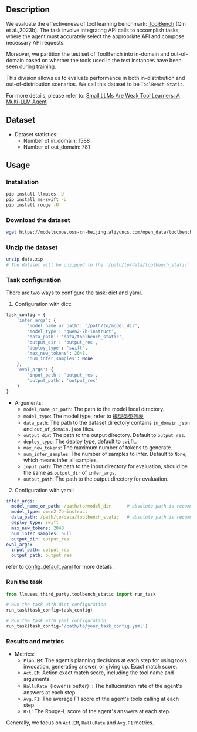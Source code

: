 
## Description
We evaluate the effectiveness of tool learning benchmark: [ToolBench](https://arxiv.org/pdf/2307.16789) (Qin et al.,2023b). The task involve integrating API calls to accomplish tasks, where the agent must accurately select the appropriate API and compose necessary API requests.

Moreover, we partition the test set of ToolBench into in-domain and out-of-domain based on whether the tools used in the test instances have been seen during training.

This division allows us to evaluate performance in both in-distribution and out-of-distribution scenarios. We call this dataset to be `ToolBench-Static`.

For more details, please refer to: [Small LLMs Are Weak Tool Learners: A Multi-LLM Agent](https://arxiv.org/abs/2401.07324)

## Dataset

- Dataset statistics:
  - Number of in_domain: 1588
  - Number of out_domain: 781

## Usage

### Installation

```bash
pip install llmuses -U
pip install ms-swift -U
pip install rouge -U
```


### Download the dataset

```bash
wget https://modelscope.oss-cn-beijing.aliyuncs.com/open_data/toolbench-static/data.zip
```


### Unzip the dataset

```bash
unzip data.zip
# The dataset will be unzipped to the `/path/to/data/toolbench_static` folder
```


### Task configuration

There are two ways to configure the task: dict and yaml.

1. Configuration with dict:

```python
task_config = {
    'infer_args': {
        'model_name_or_path': '/path/to/model_dir',
        'model_type': 'qwen2-7b-instruct',
        'data_path': 'data/toolbench_static',
        'output_dir': 'output_res',
        'deploy_type': 'swift',
        'max_new_tokens': 2048,
        'num_infer_samples': None
    },
    'eval_args': {
        'input_path': 'output_res',
        'output_path': 'output_res'
    }
}
```
- Arguments:
  - `model_name_or_path`: The path to the model local directory.
  - `model_type`: The model type, refer to [模型类型列表](https://github.com/modelscope/swift/blob/main/docs/source/LLM/%E6%94%AF%E6%8C%81%E7%9A%84%E6%A8%A1%E5%9E%8B%E5%92%8C%E6%95%B0%E6%8D%AE%E9%9B%86.md)
  - `data_path`: The path to the dataset directory contains `in_domain.json` and `out_of_domain.json` files.
  - `output_dir`: The path to the output directory. Default to `output_res`.
  - `deploy_type`: The deploy type, default to `swift`.
  - `max_new_tokens`: The maximum number of tokens to generate.
  - `num_infer_samples`: The number of samples to infer. Default to `None`, which means infer all samples.
  - `input_path`: The path to the input directory for evaluation, should be the same as `output_dir` of `infer_args`.
  - `output_path`: The path to the output directory for evaluation.


2. Configuration with yaml:

```yaml
infer_args:
  model_name_or_path: /path/to/model_dir      # absolute path is recommended
  model_type: qwen2-7b-instruct
  data_path: /path/to/data/toolbench_static   # absolute path is recommended
  deploy_type: swift
  max_new_tokens: 2048
  num_infer_samples: null
  output_dir: output_res
eval_args:
  input_path: output_res
  output_path: output_res
```
refer to [config_default.yaml](config_default.yaml) for more details.


### Run the task

```python
from llmuses.third_party.toolbench_static import run_task

# Run the task with dict configuration
run_task(task_config=task_config)

# Run the task with yaml configuration
run_task(task_config='/path/to/your_task_config.yaml')
```


### Results and metrics

- Metrics:
  - `Plan.EM`: The agent’s planning decisions at each step for using tools invocation, generating answer, or giving up. Exact match score.
  - `Act.EM`: Action exact match score, including the tool name and arguments.
  - `HalluRate`（lower is better）: The hallucination rate of the agent's answers at each step.
  - `Avg.F1`: The average F1 score of the agent's tools calling at each step.
  - `R-L`: The Rouge-L score of the agent's answers at each step.

Generally, we focus on `Act.EM`, `HalluRate` and `Avg.F1` metrics.

